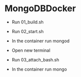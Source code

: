 # MongoDBDocker

* Run 01_build.sh

* Run 02_start.sh

* In the container run mongod

* Open new terminal

* Run 03_attach_bash.sh

* In the container run mongo
